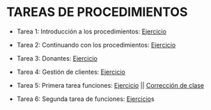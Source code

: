 # TAREAS DE PROCEDIMIENTOS

- Tarea 1: Introducción a los procedimientos: [Ejercicio](Tarea1/README.md)  

- Tarea 2: Continuando con los procedimientos: [Ejercicio](Tarea2/tarea2.sql)  
  
- Tarea 3: Donantes: [Ejercicio](Tarea3/tarea3.sql)

- Tarea 4: Gestión de clientes: [Ejercicio](Tarea4/tarea4.sql)

- Tarea 5: Primera tarea funciones: [Ejercicio](Tarea5/tarea5.sql) || [Corrección de clase](Tarea5/tarea5.sql)

- Tarea 6: Segunda tarea de funciones: [Ejercicio](Tarea6/simulacro.sql)s